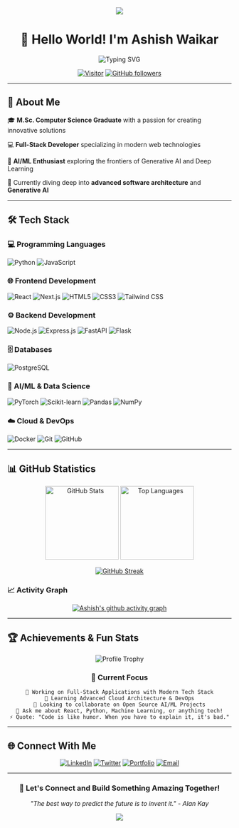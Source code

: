 <div align="center">

<img src="https://capsule-render.vercel.app/api?type=waving&color=gradient&customColorList=6,11,20&height=180&section=header&text=Ashish%20Waikar&fontSize=42&fontColor=fff&animation=twinkling&fontAlignY=32"/>

  
# 👋 Hello World! I'm Ashish Waikar

<img src="https://readme-typing-svg.herokuapp.com?font=Fira+Code&pause=1000&color=F7931A&center=true&vCenter=true&width=435&lines=Software+Developer;Machine+Learning+Enthusiast;Generative+AI;Computer+Science+Graduate;Always+Learning+New+Things" alt="Typing SVG" />

[![Visitor](https://visitor-badge.laobi.icu/badge?page_id=AshishW.AshishW)](https://github.com/AshishW)
[![GitHub followers](https://img.shields.io/github/followers/AshishW?label=Follow&style=social)](https://github.com/AshishW)

</div>

---

## 🚀 About Me

🎓 **M.Sc. Computer Science Graduate** with a passion for creating innovative solutions

💻 **Full-Stack Developer** specializing in modern web technologies

🤖 **AI/ML Enthusiast** exploring the frontiers of Generative AI and Deep Learning

🌱 Currently diving deep into **advanced software architecture** and **Generative AI**


---

## 🛠️ Tech Stack

### 💻 Programming Languages
![Python](https://img.shields.io/badge/Python-3776AB?style=for-the-badge&logo=python&logoColor=white)
![JavaScript](https://img.shields.io/badge/JavaScript-F7DF1E?style=for-the-badge&logo=javascript&logoColor=black)


### 🌐 Frontend Development
![React](https://img.shields.io/badge/React-20232A?style=for-the-badge&logo=react&logoColor=61DAFB)
![Next.js](https://img.shields.io/badge/Next.js-000000?style=for-the-badge&logo=next.js&logoColor=white)
![HTML5](https://img.shields.io/badge/HTML5-E34F26?style=for-the-badge&logo=html5&logoColor=white)
![CSS3](https://img.shields.io/badge/CSS3-1572B6?style=for-the-badge&logo=css3&logoColor=white)
![Tailwind CSS](https://img.shields.io/badge/Tailwind_CSS-38B2AC?style=for-the-badge&logo=tailwind-css&logoColor=white)

### ⚙️ Backend Development
![Node.js](https://img.shields.io/badge/Node.js-43853D?style=for-the-badge&logo=node.js&logoColor=white)
![Express.js](https://img.shields.io/badge/Express.js-404D59?style=for-the-badge&logo=express&logoColor=white)
![FastAPI](https://img.shields.io/badge/FastAPI-092E20?style=for-the-badge&logo=fastapi&logoColor=white)
![Flask](https://img.shields.io/badge/Flask-000000?style=for-the-badge&logo=flask&logoColor=white)

### 🗄️ Databases
![PostgreSQL](https://img.shields.io/badge/PostgreSQL-316192?style=for-the-badge&logo=postgresql&logoColor=white)

### 🤖 AI/ML & Data Science
![PyTorch](https://img.shields.io/badge/PyTorch-EE4C2C?style=for-the-badge&logo=pytorch&logoColor=white)
![Scikit-learn](https://img.shields.io/badge/scikit--learn-F7931E?style=for-the-badge&logo=scikit-learn&logoColor=white)
![Pandas](https://img.shields.io/badge/pandas-150458?style=for-the-badge&logo=pandas&logoColor=white)
![NumPy](https://img.shields.io/badge/numpy-013243?style=for-the-badge&logo=numpy&logoColor=white)

### ☁️ Cloud & DevOps
![Docker](https://img.shields.io/badge/Docker-2496ED?style=for-the-badge&logo=docker&logoColor=white)
![Git](https://img.shields.io/badge/Git-F05032?style=for-the-badge&logo=git&logoColor=white)
![GitHub](https://img.shields.io/badge/GitHub-100000?style=for-the-badge&logo=github&logoColor=white)

---

## 📊 GitHub Statistics

<div align="center">
  
<img src="https://github-readme-stats.vercel.app/api?username=AshishW&show_icons=true&theme=radical&hide_border=true&count_private=true" alt="GitHub Stats" height="165">
<img src="https://github-readme-stats.vercel.app/api/top-langs/?username=AshishW&layout=compact&theme=radical&hide_border=true" alt="Top Languages" height="165">

</div>

<div align="center">

[![GitHub Streak](https://github-readme-streak-stats.herokuapp.com?user=AshishW&theme=radical&hide_border=true)](https://git.io/streak-stats)

</div>

### 📈 Activity Graph

<div align="center">

[![Ashish's github activity graph](https://github-readme-activity-graph.vercel.app/graph?username=AshishW&theme=react-dark&hide_border=true)](https://github.com/ashutosh00710/github-readme-activity-graph)

</div>

---

## 🏆 Achievements & Fun Stats

<div align="center">

![Profile Trophy](https://github-profile-trophy.vercel.app/?username=AshishW&theme=radical&no-frame=true&row=1&column=6)

</div>

<div align="center">

### 🎯 Current Focus

```text
🔭 Working on Full-Stack Applications with Modern Tech Stack
🌱 Learning Advanced Cloud Architecture & DevOps
👯 Looking to collaborate on Open Source AI/ML Projects
💬 Ask me about React, Python, Machine Learning, or anything tech!
⚡ Quote: "Code is like humor. When you have to explain it, it's bad."
```

</div>

---

## 🌐 Connect With Me

<div align="center">

[![LinkedIn](https://img.shields.io/badge/LinkedIn-0077B5?style=for-the-badge&logo=linkedin&logoColor=white)](https://www.linkedin.com/in/ashish-waikar01/)
[![Twitter](https://img.shields.io/badge/Twitter-1DA1F2?style=for-the-badge&logo=twitter&logoColor=white)](https://x.com/@AshishWaikar01)
[![Portfolio](https://img.shields.io/badge/Portfolio-FF5722?style=for-the-badge&logo=google-chrome&logoColor=white)](https://ashish-waikar-portfolio.onrender.com/)
[![Email](https://img.shields.io/badge/Email-D14836?style=for-the-badge&logo=gmail&logoColor=white)](mailto:ashishwaikar01@gmail.com)

</div>

---

<div align="center">

### 💬 Let's Connect and Build Something Amazing Together!

*"The best way to predict the future is to invent it." - Alan Kay*

<img src="https://capsule-render.vercel.app/api?type=waving&color=gradient&customColorList=6,11,20&height=100&section=footer"/>

</div>

<!---
AshishW/AshishW is a ✨ special ✨ repository because its `README.md` (this file) appears on your GitHub profile.
You can click the Preview link to take a look at your changes.
--->
